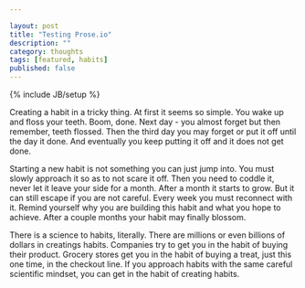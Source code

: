 ```yaml
---

layout: post 
title: "Testing Prose.io" 
description: "" 
category: thoughts 
tags: [featured, habits]
published: false
---
```


{% include JB/setup %}

Creating a habit in a tricky thing. At first it seems so simple. You wake up and floss your teeth. Boom, done. Next day - you almost forget but then remember, teeth flossed. Then the third day you may forget or put it off until the day it done. And eventually you keep putting it off and it does not get done. 

Starting a new habit is not something you can just jump into. You must slowly approach it so as to not scare it off. Then you need to coddle it, never let it leave your side for a month. After a month it starts to grow. But it can still escape if you are not careful. Every week you must reconnect with it. Remind yourself why you are building this habit and what you hope to achieve. After a couple months your habit may finally blossom. 

There is a science to habits, literally. There are millions or even billions of dollars in creatings habits. Companies try to get you in the habit of buying their product. Grocery stores get you in the habit of buying a treat, just this one time, in the checkout line. If you approach habits with the same careful scientific mindset, you can get in the habit of creating habits. 

